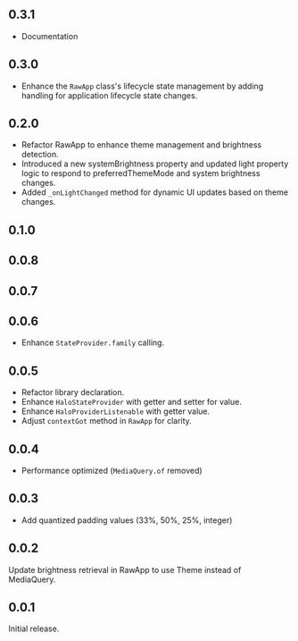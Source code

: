 ## 0.3.1

- Documentation

## 0.3.0

- Enhance the `RawApp` class's lifecycle state management by adding handling for application lifecycle state changes.

## 0.2.0

- Refactor RawApp to enhance theme management and brightness detection.
- Introduced a new systemBrightness property and updated light property logic to respond to preferredThemeMode and system brightness changes.
- Added `_onLightChanged` method for dynamic UI updates based on theme changes.

## 0.1.0

## 0.0.8

## 0.0.7

## 0.0.6

- Enhance `StateProvider.family` calling.

## 0.0.5

- Refactor library declaration.
- Enhance `HaloStateProvider` with getter and setter for value.
- Enhance `HaloProviderListenable` with getter value.
- Adjust `contextGot` method in `RawApp` for clarity.

## 0.0.4

- Performance optimized (`MediaQuery.of` removed)

## 0.0.3

- Add quantized padding values (33%, 50%, 25%, integer)

## 0.0.2

Update brightness retrieval in RawApp to use Theme instead of MediaQuery.

## 0.0.1

Initial release.
